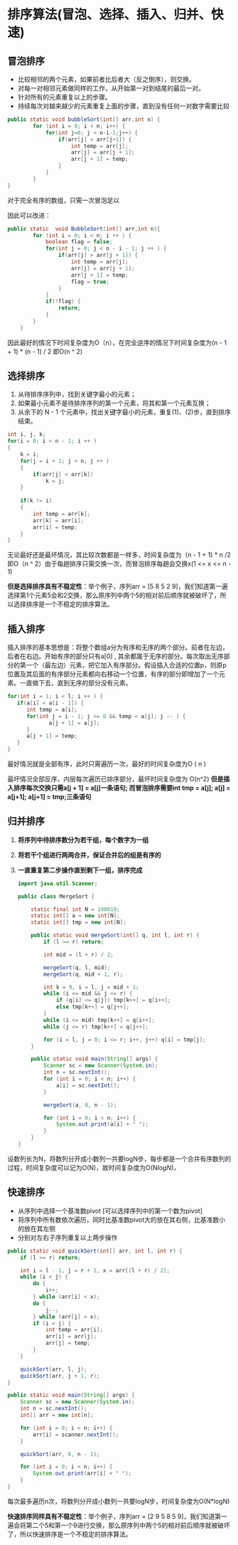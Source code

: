 # 排序算法(冒泡、选择、插入、归并、快速)

## 冒泡排序

- 比较相邻的两个元素，如果前者比后者大（反之倒序），则交换。
- 对每一对相邻元素做同样的工作，从开始第一对到结尾的最后一对。
- 针对所有的元素重复以上的步骤。
- 持续每次对越来越少的元素重复上面的步骤，直到没有任何一对数字需要比较

```java
public static void bubbleSort(int[] arr,int n) {
        for (int i = 0; i < n; i++) {
            for(int j=0; j < n-i-1;j++) {
                if(arr[j] > arr[j+1]) {
                    int temp = arr[j];
                    arr[j] = arr[j + 1];
                    arr[j + 1] = temp;
                }
            }
        }
}
```

对于完全有序的数组，只需一次冒泡足以

因此可以改进：

```java
public static  void BubbleSort(int[] arr,int n){
        for (int i = 0; i < n; i ++ ) {
            boolean flag = false;
            for(int j = 0; j < n - i - 1; j ++ ) {
                if(arr[j] > arr[j + 1]) {
                    int temp = arr[j];
                    arr[j] = arr[j + 1];
                    arr[j + 1] = temp;
                    flag = true;
                }
            }
            if(!flag) {
                return;
            }
        }
    }
```

因此最好的情况下时间复杂度为O（n），在完全逆序的情况下时间复杂度为(n - 1 + 1) * (n - 1) / 2 即O(n ^ 2)

## 选择排序

1. 从待排序序列中，找到关键字最小的元素；
2. 如果最小元素不是待排序序列的第一个元素，将其和第一个元素互换；
3. 从余下的 N - 1 个元素中，找出关键字最小的元素，重复(1)、(2)步，直到排序结束。

```java
int i, j, k;
for(i = 0; i < n - 1; i ++ )
{
	k = i; 
	for(j = i + 1; j < n; j ++ ) 
	{
		if(arr[j] < arr[k]) 
			k = j; 
	}
    
	if(k != i) 
	{
		int temp = arr[k];
		arr[k] = arr[i];
		arr[i] = temp;
	}
}
```

无论最好还是最坏情况，其比较次数都是一样多，时间复杂度为（n - 1 + 1) * n /2 即O（n ^ 2）由于每趟排序只需交换一次，而冒泡排序每趟会交换x(1 <= x <= n - 1)

**但是选择排序具有不稳定性**：举个例子，序列arr = [5 8 5 2 9]，我们知道第一遍选择第1个元素5会和2交换，那么原序列中两个5的相对前后顺序就被破坏了，所以选择排序是一个不稳定的排序算法。

## 插入排序

插入排序的基本思想是：将整个数组a分为有序和无序的两个部分。前者在左边，后者在右边。开始有序的部分只有a[0] , 其余都属于无序的部分。每次取出无序部分的第一个（最左边）元素，把它加入有序部分。假设插入合适的位置p，则原p位置及其后面的有序部分元素都向右移动一个位置，有序的部分即增加了一个元素。一直做下去，直到无序的部分没有元素。

```java
for(int i = 1; i < l; i ++ ) {
   if(a[i] < a[i - 1]) {
      int temp = a[i];
      for(int j = i - 1; j >= 0 && temp < a[j]; j -- ) {
             a[j + 1] = a[j];
      }
      a[j + 1] = temp;
   } 
}
```

最好情况就是全部有序，此时只需遍历一次，最好的时间复杂度为O ( n ) 

最坏情况全部反序，内层每次遍历已排序部分，最坏时间复杂度为 O(n^2)
**但是插入排序每次交换只需a[j + 1] = a[j]一条语句; 而冒泡排序需要int tmp = a[j]; a[j] = a[j+1]; a[j+1] = tmp;三条语句**

## 归并排序

1. **将序列中待排序数分为若干组，每个数字为一组**

2. **将若干个组进行两两合并，保证合并后的组是有序的**

3. **一直重复第二步操作直到剩下一组，排序完成**

   ```java
   import java.util.Scanner;
   
   public class MergeSort {
   
       static final int N = 100010;
       static int[] a = new int[N];
       static int[] tmp = new int[N];
   
       public static void mergeSort(int[] q, int l, int r) {
           if (l >= r) return;
   
           int mid = (l + r) / 2;
   
           mergeSort(q, l, mid);
           mergeSort(q, mid + 1, r);
   
           int k = 0, i = l, j = mid + 1;
           while (i <= mid && j <= r) {
               if (q[i] <= q[j]) tmp[k++] = q[i++];
               else tmp[k++] = q[j++];
           }
           while (i <= mid) tmp[k++] = q[i++];
           while (j <= r) tmp[k++] = q[j++];
   
           for (i = l, j = 0; i <= r; i++, j++) q[i] = tmp[j];
       }
   
       public static void main(String[] args) {
           Scanner sc = new Scanner(System.in);
           int n = sc.nextInt();
           for (int i = 0; i < n; i++) {
               a[i] = sc.nextInt();
           }
   
           mergeSort(a, 0, n - 1);
   
           for (int i = 0; i < n; i++) {
               System.out.print(a[i] + " ");
           }
       }
   }
   
   ```

   

设数列长为N，将数列分开成小数列一共要logN步，每步都是一个合并有序数列的过程，时间复杂度可以记为O(N)，故时间复杂度为O(N*logN)。*

## 快速排序

- 从序列中选择一个基准数pivot [可以选择序列中的第一个数为pivot]
- 将序列中所有数依次遍历，同时比基准数pivot大的放在其右侧，比基准数小的放在其左侧
- 分别对左右子序列重复以上两步操作

```java
public static void quickSort(int[] arr, int l, int r) {
    if (l >= r) return;

    int i = l - 1, j = r + 1, x = arr[(l + r) / 2];
    while (i < j) {
        do {
            i++;
        } while (arr[i] < x);
        do {
            j--;
        } while (arr[j] > x);
        if (i < j) {
            int temp = arr[i];
            arr[i] = arr[j];
            arr[j] = temp;
        }
    }

    quickSort(arr, l, j);
    quickSort(arr, j + 1, r);
}

public static void main(String[] args) {
    Scanner sc = new Scanner(System.in);
    int n = sc.nextInt();
    int[] arr = new int[n];

    for (int i = 0; i < n; i++) {
        arr[i] = scanner.nextInt();
    }

    quickSort(arr, 0, n - 1);

    for (int i = 0; i < n; i++) {
        System.out.print(arr[i] + " ");
    }
}
```

每次最多遍历n次，将数列分开成小数列一共要logN步，时间复杂度为O(N*logN)

**快速排序同样具有不稳定性**：举个例子，序列arr = [2 9 5 8 5 9]，我们知道第一遍会将第二个5和第一个9进行交换，那么原序列中两个5的相对前后顺序就被破坏了，所以快速排序是一个不稳定的排序算法。